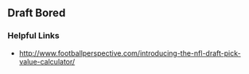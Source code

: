 ## Draft Bored

### Helpful Links
- http://www.footballperspective.com/introducing-the-nfl-draft-pick-value-calculator/